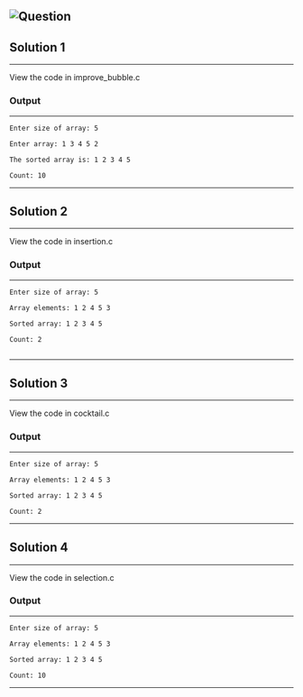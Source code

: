 ![Question](https://github.com/Sayantan-world/HITK_CSE_DSA_LAB/blob/master/Day%207/question.png?raw=true)
---

## Solution 1
---
View the code in improve_bubble.c

### Output
---
```
Enter size of array: 5

Enter array: 1 3 4 5 2

The sorted array is: 1 2 3 4 5

Count: 10

```
---
## Solution 2
---
View the code in insertion.c

### Output
---
```
Enter size of array: 5

Array elements: 1 2 4 5 3

Sorted array: 1 2 3 4 5

Count: 2
  
```
---
## Solution 3
---
View the code in cocktail.c

### Output
---
```
Enter size of array: 5

Array elements: 1 2 4 5 3

Sorted array: 1 2 3 4 5

Count: 2  
```
---
## Solution 4
---
View the code in selection.c

### Output
---
```
Enter size of array: 5

Array elements: 1 2 4 5 3

Sorted array: 1 2 3 4 5

Count: 10
```
---
